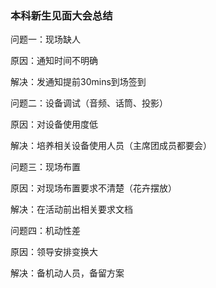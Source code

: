 ### **本科新生见面大会总结**

问题一：现场缺人

原因：通知时间不明确

解决：发通知提前30mins到场签到

 

问题二：设备调试（音频、话筒、投影）

原因：对设备使用度低

解决：培养相关设备使用人员（主席团成员都要会）

 

 

问题三：现场布置

原因：对现场布置要求不清楚（花卉摆放）

解决：在活动前出相关要求文档

 

 

问题四：机动性差

原因：领导安排变换大

解决：备机动人员，备留方案